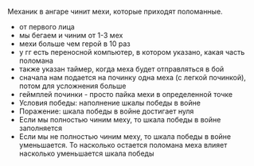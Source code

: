 Механик в ангаре чинит мехи, которые приходят поломанные.

- от первого лица
- мы бегаем и чиним от 1-3 мех
- мехи больше чем герой в 10 раз
- у гг есть переносной компьютер, в котором указано, какая часть поломана
- также указан таймер, когда меха будет отправляться в бой
- сначала нам подается на починку одна меха (с легкой починкой), потом для усложнения больше
- геймплей починки - просто пайка мехи в определенной точке
- Условия победы: наполнение шкалы победы в войне
- Поражение: шкала победы в войне достигает нуля
- Если мы полностью чиним меху, то шкала победы в войне заполняется
- Если мы не полностью чиним меху, то шкала победы в войне уменьшается. То насколько остается поломана меха влияет насколько уменьшается шкала победы